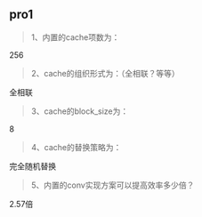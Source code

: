 ## pro1

>   1、内置的cache项数为：

256

>   2、cache的组织形式为：（全相联？等等）

全相联

>   3、cache的block_size为：

8

>   4、cache的替换策略为：

完全随机替换

>   5、内置的conv实现方案可以提高效率多少倍？

2.57倍

